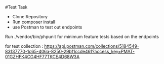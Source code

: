 #Test Task

* Clone Repository
* Run composer install
* use Postman to test out endpoints 

 Run ./vendor/bin/phpunit for minimum feature tests based on the endpoints 

for test collection : https://api.postman.com/collections/5184549-83137770-1c65-406a-8250-29bf1ccde461?access_key=PMAT-01GZHFK4CG4HF77TKCE4D68W3A
